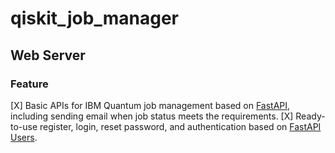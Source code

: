 # qiskit_job_manager

## Web Server

### Feature

[X] Basic APIs for IBM Quantum job management based on [FastAPI](https://github.com/tiangolo/fastapi), including sending email when job status meets the requirements.
[X] Ready-to-use register, login, reset password, and authentication based on [FastAPI Users](https://github.com/fastapi-users/fastapi-users#readme).


